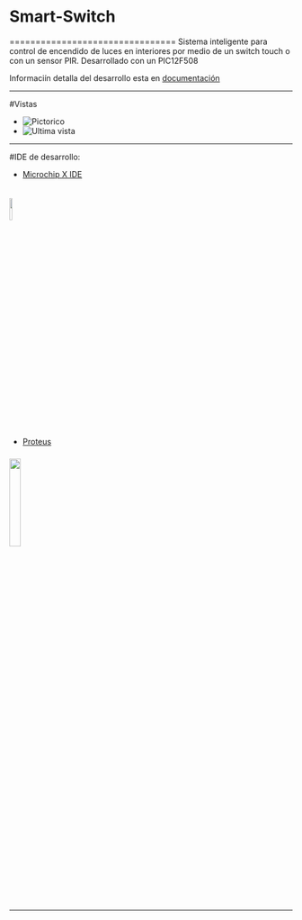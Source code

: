 # Smart-Switch
================================
Sistema inteligente para control de encendido de luces en interiores por medio de un switch touch o con un sensor PIR. Desarrollado con un PIC12F508

Informaciín detalla del desarrollo esta en [documentación](documentacion/Smart_Switch)
_________________________

#Vistas

* ![Pictorico]()
* ![Ultima vista]()

_________________________


#IDE de desarrollo:

* [Microchip X IDE](http://www.microchip.com/mplab/mplab-x-ide#) 
<p><img width="10%" vspace="20" src="https://camo.githubusercontent.com/5d2539bfc1621d1837a1b21c232aba1b29651fd5/687474703a2f2f7777772e6d61637570646174652e636f6d2f696d616765732f69636f6e733235362f34373532382e706e67"></p>

* [Proteus](https://www.labcenter.com/)
<p><img width="20%" vspace="8" src="https://camo.githubusercontent.com/8227e58e4e7b9078a56b5fdc2c7f4ca45b5eb45a/68747470733a2f2f692e7974696d672e636f6d2f76692f6e4d5867624544786768512f687164656661756c742e6a7067">
</p>


__________________________
